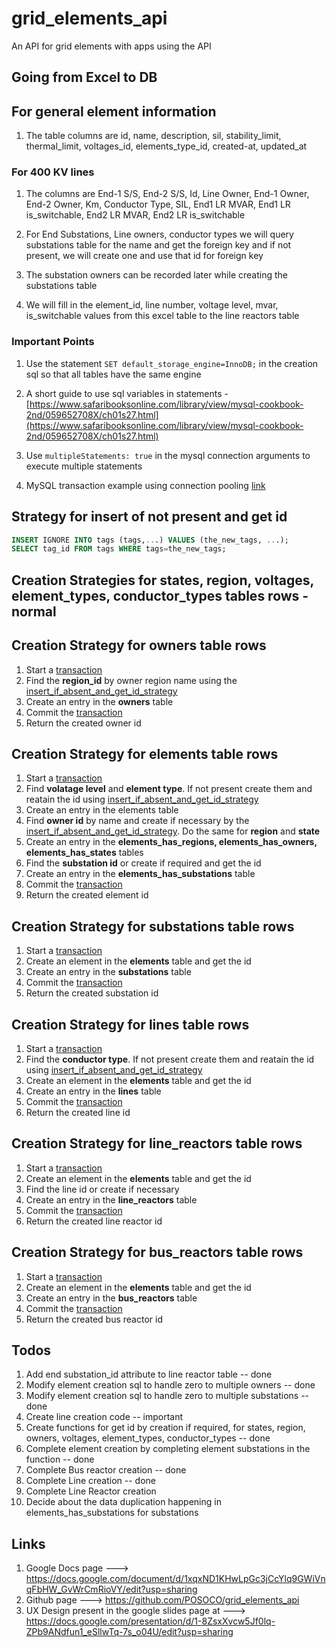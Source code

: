 # grid_elements_api
An API for grid elements with apps using the API

## Going from Excel to DB

## For general element information
1. The table columns are id, name, description, sil, stability_limit, thermal_limit, voltages_id, elements_type_id, created-at, updated_at

### For 400 KV lines

1. The columns are End-1 S/S, End-2 S/S, Id, Line Owner, End-1 Owner, End-2 Owner, Km, Conductor Type, SIL, End1 LR MVAR, End1 LR is_switchable, End2 LR MVAR, End2 LR is_switchable

2. For End Substations, Line owners, conductor types we will query substations table for the name and get the foreign key and if not present, we will create one and use that id for foreign key

3. The substation owners can be recorded later while creating the substations table

4. We will fill in the element_id, line number, voltage level, mvar, is_switchable values from this excel table to the line reactors table

### Important Points
1. Use the statement `SET default_storage_engine=InnoDB;` in the creation sql so that all tables have the same engine

2. A short guide to use sql variables in statements - [https://www.safaribooksonline.com/library/view/mysql-cookbook-2nd/059652708X/ch01s27.html](https://www.safaribooksonline.com/library/view/mysql-cookbook-2nd/059652708X/ch01s27.html)

3. Use `multipleStatements: true` in the mysql connection arguments to execute multiple statements
4. MySQL transaction example using connection pooling [link](http://stackoverflow.com/questions/37246997/nodejs-node-mysql-transaction-with-a-loop)

## <a name="insert_if_absent_and_get_id_strategy"></a> Strategy for insert of not present and get id
```sql
INSERT IGNORE INTO tags (tags,...) VALUES (the_new_tags, ...);
SELECT tag_id FROM tags WHERE tags=the_new_tags;
```

## Creation Strategies for **states, region, voltages, element_types, conductor_types** tables rows - normal

## Creation Strategy for **owners** table rows
1. Start a [transaction](https://github.com/mysqljs/mysql#transactions)
2. Find the **region_id** by owner region name using the [insert_if_absent_and_get_id_strategy](#insert_if_absent_and_get_id_strategy)
3. Create an entry in the **owners** table
4. Commit the [transaction](https://github.com/mysqljs/mysql#transactions)
5. Return the created owner id

## Creation Strategy for **elements** table rows
1. Start a [transaction](https://github.com/mysqljs/mysql#transactions)
2. Find **volatage level** and **element type**. If not present create them and reatain the id using [insert_if_absent_and_get_id_strategy](#insert_if_absent_and_get_id_strategy)
3. Create an entry in the elements table
4. Find **owner id** by name and create if necessary by the [insert_if_absent_and_get_id_strategy](#insert_if_absent_and_get_id_strategy). Do the same for **region** and **state**
5. Create an entry in the **elements_has_regions, elements_has_owners, elements_has_states** tables
6. Find the **substation id** or create if required and get the id 
7. Create an entry in the **elements_has_substations** table
8. Commit the [transaction](https://github.com/mysqljs/mysql#transactions)
9. Return the created element id

## Creation Strategy for **substations** table rows
1. Start a [transaction](https://github.com/mysqljs/mysql#transactions)
2. Create an element in the **elements** table and get the id
3. Create an entry in the **substations** table
4. Commit the [transaction](https://github.com/mysqljs/mysql#transactions)
5. Return the created substation id

## Creation Strategy for **lines** table rows
1. Start a [transaction](https://github.com/mysqljs/mysql#transactions)
2. Find the **conductor type**. If not present create them and reatain the id using [insert_if_absent_and_get_id_strategy](#insert_if_absent_and_get_id_strategy)
3. Create an element in the **elements** table and get the id
4. Create an entry in the **lines** table
5. Commit the [transaction](https://github.com/mysqljs/mysql#transactions)
6. Return the created line id

## Creation Strategy for **line_reactors** table rows
1. Start a [transaction](https://github.com/mysqljs/mysql#transactions)
2. Create an element in the **elements** table and get the id
3. Find the line id or create if necessary
4. Create an entry in the **line_reactors** table
5. Commit the [transaction](https://github.com/mysqljs/mysql#transactions)
6. Return the created line reactor id

## Creation Strategy for **bus_reactors** table rows
1. Start a [transaction](https://github.com/mysqljs/mysql#transactions)
2. Create an element in the **elements** table and get the id
3. Create an entry in the **bus_reactors** table
4. Commit the [transaction](https://github.com/mysqljs/mysql#transactions)
5. Return the created bus reactor id

## Todos
1. Add end substation_id attribute to line reactor table -- done
2. Modify element creation sql to handle zero to multiple owners -- done
3. Modify element creation sql to handle zero to multiple substations -- done
4. Create line creation code -- important
5. Create functions for get id by creation if required, for states, region, owners, voltages, element_types, conductor_types -- done
6. Complete element creation by completing element substations in the function -- done
7. Complete Bus reactor creation -- done
8. Complete Line creation -- done
9. Complete Line Reactor creation
10. Decide about the data duplication happening in elements_has_substations for substations

## Links
1. Google Docs page ---> https://docs.google.com/document/d/1xqxND1KHwLpGc3jCcYlq9GWiVnqFbHW_GvWrCmRioVY/edit?usp=sharing
2. Github page ---> https://github.com/POSOCO/grid_elements_api 
3. UX Design present in the google slides page at ---> https://docs.google.com/presentation/d/1-8ZsxXvcw5Jf0lq-ZPb9ANdfun1_eSllwTq-7s_o04U/edit?usp=sharing
